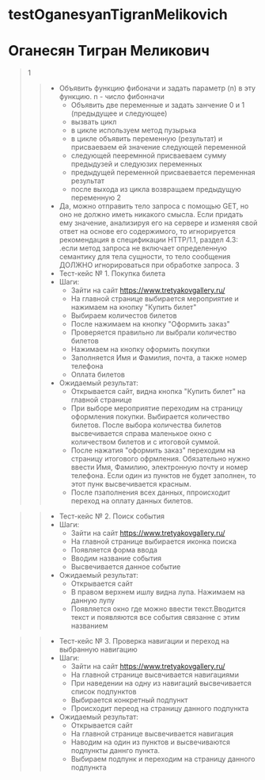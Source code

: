 # testOganesyanTigranMelikovich
# Оганесян Тигран Меликович
> 1
> >  - Объявить функцию фибоначи и задать параметр (n) в эту функцию. n - число фибонначи
> >     - Объявить две переменные и задать занчение 0 и 1 (предыдущее и следующее)
> >     - вызвать цикл
> >     - в цикле используем метод пузырька
> >     - в цикле объявить переменную (результат) и присваеваем ей значение следующей переменной
> >     - следующей пееремнной присваеваем сумму предыдузей и следуюзих переменных
> >     - предыдущей переменной присваевается переменная результат
> >     - после выхода из цикла возвращаем предыдущую переменную
> 2
> > - Да, можно отправить тело запроса с помощью GET, но оно не должно иметь никакого смысла. Если придать ему значение, анализируя его на сервере и изменяя свой ответ на основе его содержимого, то игнорируется рекомендация в спецификации HTTP/1.1, раздел 4.3: .если метод запроса не включает определенную семантику для тела сущности, то тело сообщения ДОЛЖНО игнорироваться при обработке запроса.
> 3
> > - Тест-кейс № 1. Покупка билета
> > - Шаги:
> >   - Зайти на сайт https://www.tretyakovgallery.ru/
> >   - На главной странице выбирается мероприятие и нажимаем на кнопку "Купить билет"
> >   - Выбираем количестов билетов
> >   - После нажимаем на кнопку "Оформить заказ"
> >   - Проверяется правильно ли выбрали количество билетов
> >   - Нажимаем на кнопку оформить покупки
> >   - Заполняется Имя и Фамилия, почта, а также номер телефона
> >   - Оплата билетов
> > - Ожидаемый результат:
> >   - Открывается сайт, видна кнопка "Купить билет" на главной странице
> >   - При выборе мероприятие переходим на страницу оформления покупки. Выбирается количество билетов. После выбора количества билетов высвечивается справа маленькое окно с количеством билетов и с итоговой суммой.
> >   - После нажатия "оформить заказ" переходим на страницу итогового офрмления. Обязательно нужно ввести Имя, Фамилию, электронную почту и номер телефона. Если один из пунктов не будет заполнен, то этот пунк высвечивается красным.
> >   - После пзаполнения всех данных, ппроисходит переход на оплату данных билетов.

> > - Тест-кейс № 2. Поиск события
> > - Шаги:
> >   - Зайти на сайт https://www.tretyakovgallery.ru/
> >   - На главной странице выбирается иконка поиска
> >   - Появляется форма ввода
> >   - Вводим название события
> >   - Высвечивается данное событие
> > - Ожидаемый результат:
> >   - Открывается сайт
> >   - В правом верхнем ишлу видна лупа. Нажимаем на данную лупу
> >   - Появляется окно где можно ввести текст.Вводится текст и появляются все события связанне с этим названием

> > - Тест-кейс № 3. Проверка навигации и переход на выбранную навигацию
> > - Шаги:
> >   - Зайти на сайт https://www.tretyakovgallery.ru/
> >   - На главной странице высвчивается навигациями
> >   - При наведении на одну из навигаций высвечивается список подпунктов
> >   - Выбирается конкретный подпункт
> >   - Происходит переод на страницу данного подпункта
> > - Ожидаемый результат:
> >   - Открывается сайт
> >   - На главной странице высвечивается навигация
> >   - Наводим на один из пунктов и высвечиваются подпункты даннго пункта.
> >   - Выбираем подпунк и переходим на страницу данного подпункта
